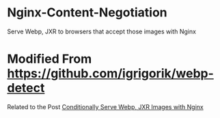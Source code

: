 # Nginx-Content-Negotiation
Serve Webp, JXR to browsers that accept those images with Nginx  


# Modified From https://github.com/igrigorik/webp-detect 

Related to the Post [Conditionally Serve Webp, JXR Images with Nginx](https://corydowdy.com/blog/webp-jxr-nginx-content-negotiation-test)
